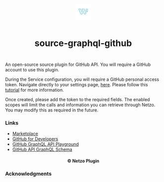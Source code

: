 <div align="center">
  <a href="https://netzo.io" target="_blank" >
    <img height="50" src="https://raw.githubusercontent.com/netzoio/netzo/main/plugins/sources/source-graphql-github/src/assets/icon.png" style="margin: 12px 0px" />
  </a>

  <h1 style="padding: 6px 0px 24px 0px">source-graphql-github</h1>
</div>

An open-source source plugin for GitHub API.
You will require a GitHub account to use this plugin.

During the Service configuration, you will require a GitHub personal access token.
Navigate directly to your settings page, [here](https://github.com/settings/tokens).
Please follow this [tutorial](https://docs.github.com/en/authentication/keeping-your-account-and-data-secure/creating-a-personal-access-token) for more information.

Once created, please add the token to the required fields.
The enabled scopes will limit the calls and information you can retrieve through Netzo. You may modify this as required in the future.

### Links

- [Marketplace](https://app.netzo.io/marketplace/source-graphql-github)
- [GitHub for Developers](https://api.developer.github.com/docs)
- [GitHub GraphQL API Playground](https://docs.github.com/en/graphql/overview/explorer)
- [GitHub API GraphQL Schema](https://docs.github.com/en/graphql/overview/public-schema)

<div align="center">
  <h4>© Netzo Plugin</h4>
</div>

### Acknowledgments
